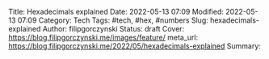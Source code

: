 Title: Hexadecimals explained
Date: 2022-05-13 07:09
Modified: 2022-05-13 07:09
Category: Tech
Tags: #tech, #hex, #numbers
Slug: hexadecimals-explained
Author: filipgorczynski
Status: draft
Cover: https://blog.filipgorczynski.me/images/feature/
meta_url: https://blog.filipgorczynski.me/2022/05/hexadecimals-explained
Summary: 
